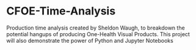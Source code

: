 # CFOE-Time-Analysis
Production time analysis created by Sheldon Waugh, to breakdown the potential hangups of producing One-Health Visual Products. This project will also demonstrate the power of Python and Jupyter Notebooks 
